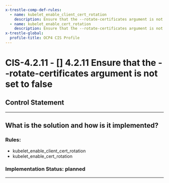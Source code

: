 ```yaml
---
x-trestle-comp-def-rules:
  - name: kubelet_enable_client_cert_rotation
    description: Ensure that the --rotate-certificates argument is not set to false
  - name: kubelet_enable_cert_rotation
    description: Ensure that the --rotate-certificates argument is not set to false
x-trestle-global:
  profile-title: OCP4 CIS Profile
---
```


# CIS-4.2.11 - \[\] 4.2.11 Ensure that the --rotate-certificates argument is not set to false

## Control Statement

______________________________________________________________________

## What is the solution and how is it implemented?

<!-- For implementation status enter one of: implemented, partial, planned, alternative, not-applicable -->

<!-- Note that the list of rules under ### Rules: is read-only and changes will not be captured after assembly to JSON -->

### Rules:

  - kubelet_enable_client_cert_rotation
  - kubelet_enable_cert_rotation

### Implementation Status: planned

______________________________________________________________________
